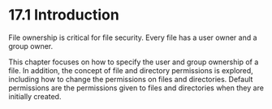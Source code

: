 # 17.1 Introduction


File ownership is critical for file security. Every file has a user owner and a group owner.

This chapter focuses on how to specify the user and group ownership of a file. In addition, the concept of file and directory permissions is explored, including how to change the permissions on files and directories. Default permissions are the permissions given to files and directories when they are initially created.